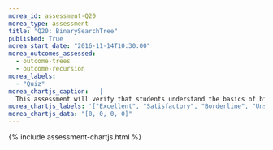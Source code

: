 ```yaml
---
morea_id: assessment-Q20
morea_type: assessment
title: "Q20: BinarySearchTree"
published: True
morea_start_date: "2016-11-14T10:30:00"
morea_outcomes_assessed: 
  - outcome-trees
  - outcome-recursion
morea_labels: 
  - "Quiz"
morea_chartjs_caption:   |
  This assessment will verify that students understand the basics of binary search trees.
morea_chartjs_labels: '["Excellent", "Satisfactory", "Borderline", "Unsatisfactory"]'
morea_chartjs_data: "[0, 0, 0, 0]"
---
```


{%  include assessment-chartjs.html  %}